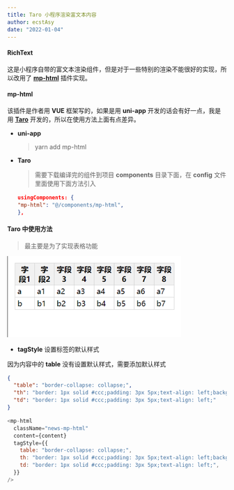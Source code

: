 ```yaml
---
title: Taro 小程序渲染富文本内容
author: ecstAsy
date: "2022-01-04"
---
```


#### **RichText**

这是小程序自带的富文本渲染组件，但是对于一些特别的渲染不能很好的实现，所以改用了 **[mp-html](https://gitee.com/jin-yufeng/mp-html)** 插件实现。

#### **mp-html**

该插件是作者用 **VUE** 框架写的，如果是用 **uni-app** 开发的话会有好一点，我是用 **[Taro](https://nervjs.github.io/taro/docs/README.html)** 开发的，所以在使用方法上面有点差异。

- **uni-app**

  > yarn add mp-html

- **Taro**

  > 需要下载编译完的组件到项目 **components** 目录下面，在 **config** 文件里面使用下面方法引入

  ```json
  usingComponents: {
  "mp-html": "@/components/mp-html",
  },
  ```

#### **Taro** 中使用方法

> 最主要是为了实现表格功能

![Weapp Table](../../assets/taro-rich-text.png)

- **tagStyle** 设置标签的默认样式

因为内容中的 **table** 没有设置默认样式，需要添加默认样式

```json
{
  "table": "border-collapse: collapse;",
  "th": "border: 1px solid #ccc;padding: 3px 5px;text-align: left;background-color: #f1f1f1;text-align: center;background: #f1f1f1;",
  "td": "border: 1px solid #ccc;padding: 3px 5px;text-align: left;"
}
```

```js
<mp-html
  className="news-mp-html"
  content={content}
  tagStyle={{
    table: "border-collapse: collapse;",
    th: "border: 1px solid #ccc;padding: 3px 5px;text-align: left;background-color: #f1f1f1;text-align: center;background: #f1f1f1;",
    td: "border: 1px solid #ccc;padding: 3px 5px;text-align: left;",
  }}
/>
```
